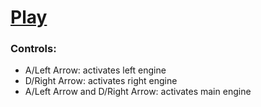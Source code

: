 # [Play](game.html)

### Controls:
- A/Left Arrow: activates left engine
- D/Right Arrow: activates right engine
- A/Left Arrow and D/Right Arrow: activates main engine
